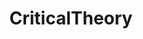 ---
title: CriticalTheory
crosslinks:
- autotldr
- youtubot
- makhaevism
- Anarchism
- badphilosophy
- Political_Revolution
- FULLCOMMUNISM
- sorceryofthespectacle
- neoliberal
- philosophy
- contpoltheor
- TheoryClub
- livven
- arabs
- ByTheBookofThySelf
- AskPhilosophyFAQ
- SubredditDrama
- regnault
- zizek
- LeftWithoutEdge
---